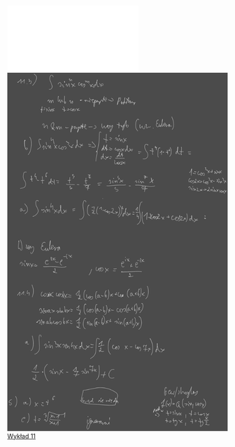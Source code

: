![Lista_11_AM1](Notatki/Semestr%201/Analiza%20matematyczna%201.2A/%C4%86wiczenia/%C4%86wiczenia%2011/Lista_11_AM1.pdf)![Drawing 2023-01-13 16.09.31.excalidraw.svg](Notatki/Semestr%201/Analiza%20matematyczna%201.2A/%C4%86wiczenia/%C4%86wiczenia%2011/Drawing%202023-01-13%2016.09.31.excalidraw.svg)[Wykład 11](Notatki/Semestr%201/Analiza%20matematyczna%201.2A/Wyk%C5%82ady/Wyk%C5%82ad%2011/Wyk%C5%82ad%2011.md)